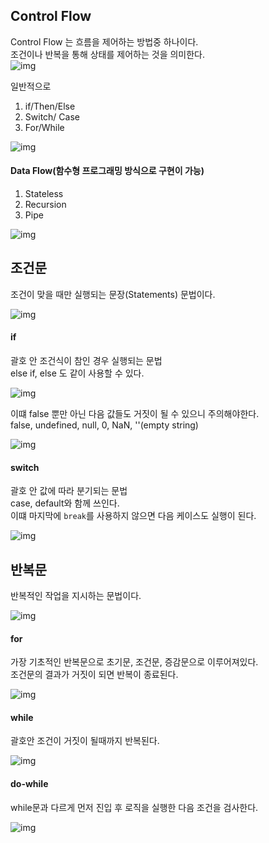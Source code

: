 ## Control Flow  
Control Flow 는 흐름을 제어하는 방법중 하나이다.  
조건이나 반복을 통해 상태를 제어하는 것을 의미한다.  
![img](../img/0.cf.png)  
  
일반적으로  
1. if/Then/Else
2. Switch/ Case
3. For/While  

![img](../img/1.cf.png)  
  
#### Data Flow(함수형 프로그래밍 방식으로 구현이 가능)
1. Stateless
2. Recursion
3. Pipe  

![img](../img/0.df.png)  
  
## 조건문 
조건이 맞을 때만 실행되는 문장(Statements) 문법이다.  

![img](../img/0.if.png)  
  
#### if
괄호 안 조건식이 참인 경우 실행되는 문법  
else if, else 도 같이 사용할 수 있다.

![img](../img/1.if.png)  
  
이떄 false 뿐만 아닌 다음 값들도 거짓이 될 수 있으니 주의해야한다.  
false, undefined, null, 0, NaN, ''(empty string)  

![img](../img/3.if.png)  
  
#### switch  
괄호 안 값에 따라 분기되는 문법  
case, default와 함께 쓰인다.  
이떄 마지막에 `break`를 사용하지 않으면 다음 케이스도 실행이 된다.

![img](../img/0.switch.png)  
  
## 반복문
반복적인 작업을 지시하는 문법이다.  

![img](../img/0.loop.png)  
  
#### for
가장 기초적인 반복문으로 초기문, 조건문, 증감문으로 이루어져있다.  
조건문의 결과가 거짓이 되면 반복이 종료된다.  

![img](../img/1.loop.png)  
  
#### while
괄호안 조건이 거짓이 될때까지 반복된다.  

![img](../img/2.loop.png)  
  
#### do-while
while문과 다르게 먼저 진입 후 로직을 실행한 다음 조건을 검사한다.  

![img](../img/3.loop.png)  


